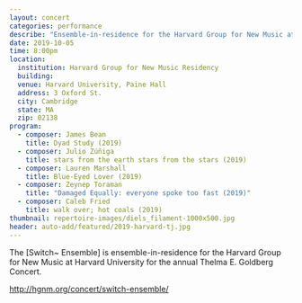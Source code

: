 ```yaml
---
layout: concert
categories: performance
describe: "Ensemble-in-residence for the Harvard Group for New Music at Harvard University."
date: 2019-10-05
time: 8:00pm
location:
  institution: Harvard Group for New Music Residency
  building:
  venue: Harvard University, Paine Hall
  address: 3 Oxford St.
  city: Cambridge
  state: MA
  zip: 02138
program:
  - composer: James Bean
    title: Dyad Study (2019)
  - composer: Julio Zúñiga
    title: stars from the earth stars from the stars (2019)
  - composer: Lauren Marshall
    title: Blue-Eyed Lover (2019)
  - composer: Zeynep Toraman
    title: "Damaged Equally: everyone spoke too fast (2019)"
  - composer: Caleb Fried
    title: walk over; hot coals (2019)
thumbnail: repertoire-images/diels_filament-1000x500.jpg
header: auto-add/featured/2019-harvard-tj.jpg
---
```


The [Switch~ Ensemble] is ensemble-in-residence for the Harvard Group for New Music at Harvard University for the annual Thelma E. Goldberg Concert.

http://hgnm.org/concert/switch-ensemble/
